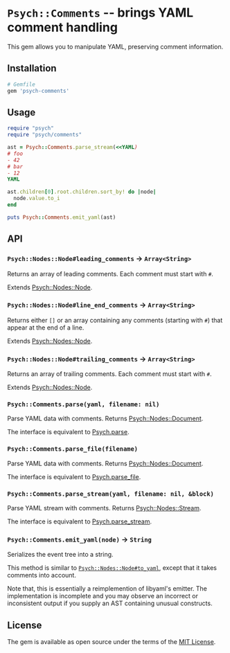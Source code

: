 # `Psych::Comments` -- brings YAML comment handling

This gem allows you to manipulate YAML, preserving comment information.

## Installation

```ruby
# Gemfile
gem 'psych-comments'
```

## Usage

```ruby
require "psych"
require "psych/comments"

ast = Psych::Comments.parse_stream(<<YAML)
# foo
- 42
# bar
- 12
YAML

ast.children[0].root.children.sort_by! do |node|
  node.value.to_i
end

puts Psych::Comments.emit_yaml(ast)
```

## API

### `Psych::Nodes::Node#leading_comments` -> `Array<String>`

Returns an array of leading comments. Each comment must start with `#`.

Extends [Psych::Nodes::Node](https://docs.ruby-lang.org/en/3.1/Psych/Nodes/Node.html).

### `Psych::Nodes::Node#line_end_comments` -> `Array<String>`

Returns either `[]` or an array containing any comments (starting with `#`) that appear at the end of a line.

Extends [Psych::Nodes::Node](https://docs.ruby-lang.org/en/3.1/Psych/Nodes/Node.html).

### `Psych::Nodes::Node#trailing_comments` -> `Array<String>`

Returns an array of trailing comments. Each comment must start with `#`.

Extends [Psych::Nodes::Node](https://docs.ruby-lang.org/en/3.1/Psych/Nodes/Node.html).

### `Psych::Comments.parse(yaml, filename: nil)`

Parse YAML data with comments. Returns [Psych::Nodes::Document](https://docs.ruby-lang.org/en/3.1/Psych/Nodes/Document.html).

The interface is equivalent to [Psych.parse](https://docs.ruby-lang.org/en/3.1/Psych.html#method-c-parse).

### `Psych::Comments.parse_file(filename)`

Parse YAML data with comments. Returns [Psych::Nodes::Document](https://docs.ruby-lang.org/en/3.1/Psych/Nodes/Document.html).

The interface is equivalent to [Psych.parse_file](https://docs.ruby-lang.org/en/3.1/Psych.html#method-c-parse).

### `Psych::Comments.parse_stream(yaml, filename: nil, &block)`

Parse YAML stream with comments. Returns [Psych::Nodes::Stream](https://docs.ruby-lang.org/en/3.1/Psych/Nodes/Stream.html).

The interface is equivalent to [Psych.parse_stream](https://docs.ruby-lang.org/en/3.1/Psych.html#method-c-parse_stream).

### `Psych::Comments.emit_yaml(node)` -> `String`

Serializes the event tree into a string.

This method is similar to [`Psych::Nodes::Node#to_yaml`](https://docs.ruby-lang.org/en/3.1/Psych/Nodes/Node.html#method-i-to_yaml),
except that it takes comments into account.

Note that, this is essentially a reimplemention of libyaml's emitter.
The implementation is incomplete and you may observe an incorrect or inconsistent output
if you supply an AST containing unusual constructs.

## License

The gem is available as open source under the terms of the [MIT License](https://opensource.org/licenses/MIT).
